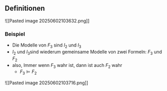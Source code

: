 
## Definitionen
![[Pasted image 20250602103632.png]]


### Beispiel
- Die Modelle von $F_{3}$ sind $I_{2}$ und $I_{3}$
- $I_{2}$ und $I_{3}$sind wiederum gemeinsame Modelle von zwei Formeln: $F_{3}$ und $F_{2}$
- also, Immer wenn $F_{3}$ wahr ist, dann ist auch $F_{2}$ wahr
	- $F_{3} \models F_{2}$

![[Pasted image 20250602103716.png]]
